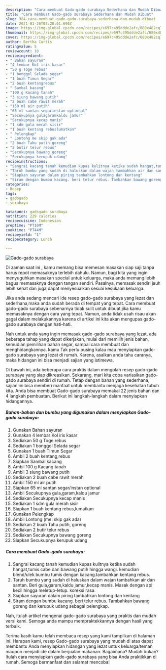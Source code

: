```yaml
---
description: "Cara membuat Gado-gado surabaya Sederhana dan Mudah Dibuat"
title: "Cara membuat Gado-gado surabaya Sederhana dan Mudah Dibuat"
slug: 384-cara-membuat-gado-gado-surabaya-sederhana-dan-mudah-dibuat
date: 2021-01-26T07:20:01.690Z
image: https://img-global.cpcdn.com/recipes/e697c495ddde2afc/680x482cq70/gado-gado-surabaya-foto-resep-utama.jpg
thumbnail: https://img-global.cpcdn.com/recipes/e697c495ddde2afc/680x482cq70/gado-gado-surabaya-foto-resep-utama.jpg
cover: https://img-global.cpcdn.com/recipes/e697c495ddde2afc/680x482cq70/gado-gado-surabaya-foto-resep-utama.jpg
author: Bertha Curtis
ratingvalue: 5
reviewcount: 10
recipeingredient:
- " Bahan sayuran"
- "4 lembar Kol iris kasar"
- "50 g Toge rebus"
- "1 bonggol Selada segar"
- "1 buah Timun Segar"
- "2 buah kentangrebus"
- " Sambal kacang"
- "100 g Kacang tanah"
- "3 siung bawang putih"
- "2 buah cabe rawit merah"
- "150 ml air putih"
- "65 ml santan segarinstan optional"
- "Secukupnya gulagaramkaldu jamur"
- "Secukupnya kecap manis"
- "1 sdm gula merah sisir"
- "1 buah kentang rebuslumatkan"
- " Pelengkap"
- " Lontong me skip gak ada"
- "2 buah Tahu putih goreng"
- "2 butir telur rebus"
- "Secukupnya bawang goreng"
- "Secukupnya kerupuk udang"
recipeinstructions:
- "Sangrai kacang tanah kemudian kupas kulitnya ketika sudah hangat,tumis cabe dan bawang putih hingga wangi. kemudian blend/ulek bumbu tumis dengan kacang.tambahkan kentang rebus."
- "Taruh bumbu yang sudah di haluskan dalam wajan tambahkan air dan santan. Beri gula,garam,kaldu jamur,kecap manis. Masak dengan api kecil hingga meletup-letup. koreksi rasa."
- "Siapkan sayuran dalam piring tambahkan lontong dan kentang"
- "Siram dengan bumbu kacang. beri telur rebus. Tambahkan bawang goreng dan kerupuk udang sebagai pelengkap."
categories:
- Resep
tags:
- gadogado
- surabaya

katakunci: gadogado surabaya 
nutrition: 229 calories
recipecuisine: Indonesian
preptime: "PT10M"
cooktime: "PT44M"
recipeyield: "1"
recipecategory: Lunch

---
```



![Gado-gado surabaya](https://img-global.cpcdn.com/recipes/e697c495ddde2afc/680x482cq70/gado-gado-surabaya-foto-resep-utama.jpg)

Di zaman  saat ini , kamu memang bisa memesan masakan siap saji tanpa harus repot memasaknya terlebih dahulu. Namun, bagi kita yang ingin menyuguhkan masakan special untuk keluarga, maka anda memang lebih bagus memasaknya dengan tangan sendiri. Pasalnya, memasak sendiri jauh lebih sehat dan juga dapat menyesuaikan sesuai kesukaan keluarga.

Jika anda sedang mencari ide resep gado-gado surabaya yang lezat dan sederhana,maka anda sudah berada di tempat yang tepat. Cara membuat gado-gado surabaya  sebenarnya tidak sulit untuk dibuat jika kamu memasaknya dengan cara yang tepat. Namun, anda tidak usah risau akan gagal dalam melakukannya 
karena di artikel ini kita akan mengupas gado-gado surabaya dengan hati-hati.  



Nah untuk anda yang ingin memasak gado-gado surabaya yang lezat, ada beberapa tahap yang dapat dikerjakan, mulai dari memilih jenis bahan, kemudian pemilihan bahan segar, sampai cara membuat dan menghidangkannya. kamu Tak perlu pusing kalau mau menyiapkan gado-gado surabaya yang lezat di rumah. Karena, asalkan anda  tahu caranya, maka hidangan ini bisa menjadi sajian yang istimewa.

Di bawah ini, ada beberapa cara praktis  dalam mengolah resep gado-gado surabaya yang siap dikreasikan. Sekarang, mari kita coba variasikan gado-gado surabaya sendiri di rumah. Tetap dengan bahan yang sederhana, sajian ini bisa memberi manfaat untuk membantu menjaga kesehatan tubuh kita. Anda bisa membuat Gado-gado surabaya memakai 22 jenis bahan dan 4 langkah pembuatan. Berikut ini langkah-langkah dalam menyiapkan hidangannya.

<!--inarticleads1-->

##### Bahan-bahan dan bumbu yang digunakan dalam menyiapkan Gado-gado surabaya:

1. Gunakan  Bahan sayuran
1. Gunakan 4 lembar Kol iris kasar
1. Sediakan 50 g Toge rebus
1. Sediakan 1 bonggol Selada segar
1. Gunakan 1 buah Timun Segar
1. Ambil 2 buah kentang,rebus
1. Siapkan  Sambal kacang
1. Ambil 100 g Kacang tanah
1. Ambil 3 siung bawang putih
1. Sediakan 2 buah cabe rawit merah
1. Ambil 150 ml air putih
1. Siapkan 65 ml santan segar/instan optional
1. Ambil Secukupnya gula,garam,kaldu jamur
1. Sediakan Secukupnya kecap manis
1. Sediakan 1 sdm gula merah sisir
1. Siapkan 1 buah kentang rebus,lumatkan
1. Gunakan  Pelengkap
1. Ambil  Lontong (me: skip gak ada)
1. Sediakan 2 buah Tahu putih, goreng
1. Sediakan 2 butir telur rebus
1. Sediakan Secukupnya bawang goreng
1. Siapkan Secukupnya kerupuk udang




<!--inarticleads2-->

##### Cara membuat Gado-gado surabaya:

1. Sangrai kacang tanah kemudian kupas kulitnya ketika sudah hangat,tumis cabe dan bawang putih hingga wangi. kemudian blend/ulek bumbu tumis dengan kacang.tambahkan kentang rebus.
1. Taruh bumbu yang sudah di haluskan dalam wajan tambahkan air dan santan. Beri gula,garam,kaldu jamur,kecap manis. Masak dengan api kecil hingga meletup-letup. koreksi rasa.
1. Siapkan sayuran dalam piring tambahkan lontong dan kentang
1. Siram dengan bumbu kacang. beri telur rebus. Tambahkan bawang goreng dan kerupuk udang sebagai pelengkap.




Nah, itulah artikel mengenai  gado-gado surabaya  yang praktis dan mudah versi kami. Semoga anda mampu mempraktekkannya dengan hasil yang terbaik. 

Terima kasih kamu telah membaca resep yang kami tampilkan di halaman ini. Harapan kami, resep  Gado-gado surabaya yang mudah di atas dapat membantu Anda menyiapkan hidangan yang lezat untuk keluarga/teman maupun menjadi ide dalam berjualan makanan. Bagaimana? Mudah bukan? Itulah cara menyiapkan gado-gado surabaya yang bisa Anda praktikkan di rumah. Semoga bermanfaat dan selamat mencoba!


